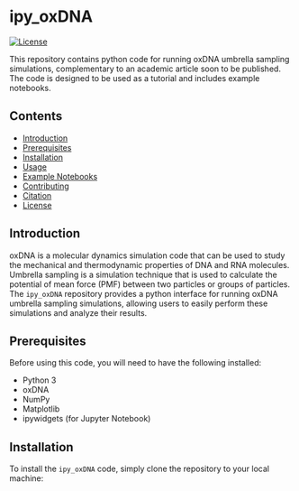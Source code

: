 # ipy_oxDNA

[![License](https://img.shields.io/badge/License-MIT-blue.svg)](https://opensource.org/licenses/MIT)

This repository contains python code for running oxDNA umbrella sampling simulations, complementary to an academic article soon to be published. The code is designed to be used as a tutorial and includes example notebooks.

## Contents
- [Introduction](#introduction)
- [Prerequisites](#prerequisites)
- [Installation](#installation)
- [Usage](#usage)
- [Example Notebooks](#example-notebooks)
- [Contributing](#contributing)
- [Citation](#citation)
- [License](#license)

## Introduction
oxDNA is a molecular dynamics simulation code that can be used to study the mechanical and thermodynamic properties of DNA and RNA molecules. Umbrella sampling is a simulation technique that is used to calculate the potential of mean force (PMF) between two particles or groups of particles. The `ipy_oxDNA` repository provides a python interface for running oxDNA umbrella sampling simulations, allowing users to easily perform these simulations and analyze their results.

## Prerequisites
Before using this code, you will need to have the following installed:
- Python 3
- oxDNA
- NumPy
- Matplotlib
- ipywidgets (for Jupyter Notebook)

## Installation
To install the `ipy_oxDNA` code, simply clone the repository to your local machine:


